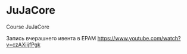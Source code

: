 # JuJaCore
Course JuJaCore

Запись вчерашнего ивента в EPAM
https://www.youtube.com/watch?v=czAXiijfPgk